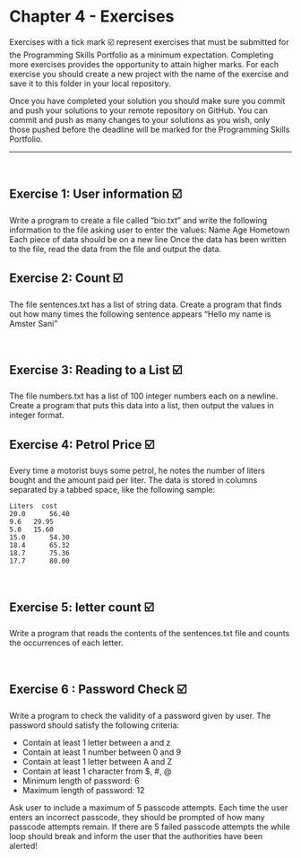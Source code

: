 # Chapter 4 - Exercises
Exercises with a tick mark ☑️ represent exercises that must be submitted for the Programming Skills Portfolio as a minimum expectation. Completing more exercises provides the opportunity to attain higher marks. For each exercise you should create a new project with the name of the exercise and save it to this folder in your local repository.

Once you have completed your solution you should make sure you commit and push your solutions to your remote repository on GitHub. You can commit and push as many changes to your solutions as you wish, only those pushed before the deadline will be marked for the Programming Skills Portfolio.

---
&nbsp;
&nbsp;
## Exercise 1: User information ☑️ 
Write a program to create a file called “bio.txt” and write the following information to the file asking user to enter the values:
Name
Age
Hometown
Each piece of data should be on a new line
Once the data has been written to the file, read the data from the file and output the data.
&nbsp;
&nbsp;
## Exercise 2: Count ☑️ 
The file sentences.txt has a list of string data. Create a program that finds out how many times the following sentence appears “Hello my name is Amster Sani”

&nbsp;
&nbsp;
## Exercise 3: Reading to a List ☑️ 
The file numbers.txt has a list of 100 integer numbers each on a newline. Create a program that puts this data into a list, then output the values in integer format.
&nbsp;
&nbsp;
## Exercise 4: Petrol Price ☑️ 

Every time a motorist buys some petrol, he notes the number of liters bought and the amount paid per liter. The data is stored in columns separated by a tabbed space, like the following sample:
```
Liters	cost
20.0	  56.40
9.6	  29.95
5.0	  15.60
15.0	  54.30
18.4	  65.32
18.7	  75.36
17.7	  80.00
```
&nbsp;
&nbsp;
## Exercise 5: letter count ☑️ 

Write a program that reads the contents of the sentences.txt file and counts the occurrences of each letter.

&nbsp;
&nbsp;
## Exercise 6 : Password Check ☑️ 

Write a program to check the validity of a password given by user. The password should satisfy the following criteria: 
- Contain at least 1 letter between a and z 
- Contain at least 1 number between 0 and 9 
- Contain at least 1 letter between A and Z
- Contain at least 1 character from $, #, @ 
- Minimum length of password: 6 
- Maximum length of password: 12

Ask user to include a maximum of 5 passcode attempts. Each time the user enters an incorrect passcode, they should be prompted of how many passcode attempts remain. If there are 5 failed passcode attempts the while loop should break and inform the user that the authorities have been alerted!
